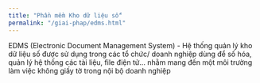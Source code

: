 ```yaml
---
title: "Phần mềm Kho dữ liệu số"
permalink: "/giai-phap/edms.html"
---
```


EDMS (Electronic Document Management System) - Hệ thống quản lý kho dữ liệu số được sử dụng trong các tổ chức/ doanh nghiệp dùng để số hóa, quản lý hệ thống các tài liệu, file điện tử... nhằm mang đến một môi trường làm việc không giấy tờ trong nội bộ doanh nghiệp
